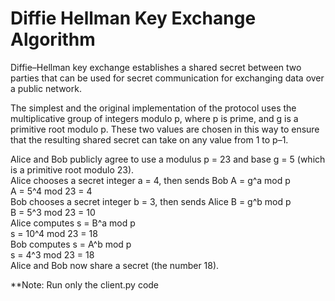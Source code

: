 # Diffie Hellman Key Exchange Algorithm #

Diffie–Hellman key exchange establishes a shared secret between two parties that can be used for secret communication for exchanging data over a public network.  

The simplest and the original implementation of the protocol uses the multiplicative group of integers modulo p, where p is prime, and g is a primitive root modulo p. These two values are chosen in this way to ensure that the resulting shared secret can take on any value from 1 to p–1.   

Alice and Bob publicly agree to use a modulus p = 23 and base g = 5 (which is a primitive root modulo 23).  
Alice chooses a secret integer a = 4, then sends Bob A = g^a mod p  
A = 5^4 mod 23 = 4  
Bob chooses a secret integer b = 3, then sends Alice B = g^b mod p  
B = 5^3 mod 23 = 10  
Alice computes s = B^a mod p  
s = 10^4 mod 23 = 18  
Bob computes s = A^b mod p  
s = 4^3 mod 23 = 18  
Alice and Bob now share a secret (the number 18).  

**Note: Run only the client.py code   
